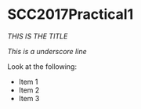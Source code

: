 # SCC2017Practical1

*THIS IS THE TITLE*

_This is a underscore line_

Look at the following:
- Item 1
- Item 2
- Item 3
